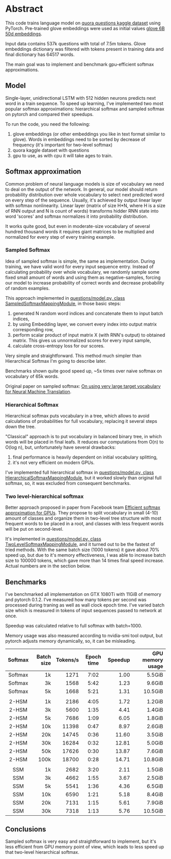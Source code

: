 # Abstract

This code trains language model on [quora questions kaggle dataset](https://www.kaggle.com/c/quora-question-pairs) 
using PyTorch. Pre-trained glove embeddings were used as initial values [glove 6B 50d embeddings](https://nlp.stanford.edu/projects/glove/). 

Input data contains 537k questions with total of 7.5m tokens. Glove embeddings dictionary was filtered with tokens 
present in training data and final dictionary has 64517 words. 

The main goal was to implement and benchmark gpu-efficient softmax approximations.

## Model

Single-layer, unidirectional LSTM with 512 hidden neurons predicts next word in a train sequence. To speed up learning, 
I've implemented two most popular softmax approximations: hierarchical softmax and sampled softmax on pytorch and 
compared their speedups.  

To run the code, you need the following:
1. glove embeddings (or other embeddings you like in text format similar to glove). Words in embeddings need to be 
sorted by decrease of frequency (it's important for two-level softmax)
2. quora kaggle dataset with questions
3. gpu to use, as with cpu it will take ages to train.

## Softmax approximation

Common problem of neural language models is size of vocabulary we need to deal on the output of the network. 
In general, our model should return probability distribution over whole vocabulary to select next predicted word on 
every step of the sequence. Usually, it's achieved by output linear layer with softmax nonlinearity. Linear layer 
(matrix of size H*N, where H is a size of RNN output and N is count of words) transforms hidder RNN state into word 
'scores' and softmax normalizes it into probability distribution.

It works quite good, but even in moderate-size vocabulary of several hundred thousand words it requires giant matrices
to be multiplied and normalized for every step of every training example.  

### Sampled Softmax

Idea of sampled softmax is simple, the same as implementation. During training, we have valid word for every input 
sequence entry. Instead of calculating probability over whole vocabulary, we randomly sample some fixed small amount of 
words and using them as negative-samples, forcing our model to increase probability of correct words and decrease 
probability of random examples. 

This approach implemented in [questions/model.py, class SampledSoftmaxMappingModule](https://github.com/Shmuma/pytorch_tests/blob/master/pract_rl/hw6.5/questions/questions/model.py#L262), 
in those basic steps:
1. generated N random word indices and concatenate them to input batch indices,
2. by using Embedding layer, we convert every index into output matrix corresponding row,
3. perform scalar product of input matrix X (with RNN's output) to obtained matrix. This gives us unnormalized scores for every input sample,
4. calculate cross-entropy loss for our scores.

Very simple and straightforward. This method much simpler than Hierarchical Softmax I'm going to describe later. 

Benchmarks shown quite good speed up, ~5x times over naive softmax on vocabulary of 65k words.

Original paper on sampled softmax: [On using very large target vocabulary for Neural Machine Translation](https://arxiv.org/abs/1412.2007).

### Hierarchical Softmax

Hierarchical softmax puts vocabulary in a tree, which allows to avoid calculations of probabilities for full vocabulary,
replacing it several steps down the tree.

"Classical" approach is to put vocabulary in balanced binary tree, in which words will be placed in final leafs. 
It reduces our computations from O(n) to O(log n), but, unfortunately have several drawbacks:

1. final performance is heavily dependent on initial vocabulary splitting,
2. it's not very efficient on modern GPUs.

I've implemented full hierarchical softmax in [questions/model.py, class HierarchicalSoftmaxMappingModule](https://github.com/Shmuma/pytorch_tests/blob/master/pract_rl/hw6.5/questions/questions/model.py#L83),
but it worked slowly than original full softmax, so, it was excluded from consequent benchmarks.

### Two level-hierarchical softmax   

Better approach proposed in paper from Facebook team [Efficient softmax approximation for GPUs](https://arxiv.org/abs/1609.04309).
They propose to split vocabulary in small (4-10) amount of classes and organize them in two-level tree structure
with most frequent words to be placed in a root, and classes with less frequent words will be put on second-level.

It's implemented in [questions/model.py, class TwoLevelSoftmaxMappingModule](https://github.com/Shmuma/pytorch_tests/blob/master/pract_rl/hw6.5/questions/questions/model.py#L142), 
and it turned out to be the fastest of tried methods. With the same batch size (1000 tokens) it gave about 70% speed up, but
due to it's memory effectiveness, I was able to increase batch size to 100000 tokens, which gave more than 14 times final speed increase.
Actual numbers are in the section below. 

## Benchmarks

I've benchmarked all implementation on GTX 1080Ti with 11GiB of memory and pytorch 0.1.2. I've measured how many tokens 
per second was processed during traning as well as wall clock epoch time. I've varied batch size which is measured in 
tokens of input sequences passed to network at once.

Speedup was calculated relative to full softmax with batch=1000.
 
Memory usage was also measured according to nvidia-smi tool output, but pytorch adjusts memory dynamically, so, it can be
misleading.

| Softmax | Batch size | Tokens/s | Epoch time | Speedup | GPU memory usage |
|:-------:|-----------:|---------:|:----------:|--------:|-----------------:|
| Softmax | 1k         | 1271     | 7:02       | 1.00    | 5.5GiB           |
| Softmax | 3k         | 1568     | 5:42       | 1.23    | 9.6GiB           |
| Softmax | 5k         | 1668     | 5:21       | 1.31    | 10.5GiB          |
|         |            |          |            |         |                  |
| 2-HSM   | 1k         | 2186     | 4:05       | 1.72    | 1.2GiB           |  
| 2-HSM   | 3k         | 5600     | 1:35       | 4.41    | 1.4GiB           |  
| 2-HSM   | 5k         | 7686     | 1:09       | 6.05    | 1.8GiB           |  
| 2-HSM   | 10k        | 11398    | 0:47       | 8.97    | 2.6GiB           |  
| 2-HSM   | 20k        | 14745    | 0:36       | 11.60   | 3.5GiB           |  
| 2-HSM   | 30k        | 16284    | 0:32       | 12.81   | 5.0GiB           |  
| 2-HSM   | 50k        | 17626    | 0:30       | 13.87   | 7.6GiB           |  
| 2-HSM   | 100k       | 18700    | 0:28       | 14.71   | 10.8GiB          |  
|         |            |          |            |         |                  |
| SSM     | 1k         | 2682     | 3:20       | 2.11    | 1.5GiB           |
| SSM     | 3k         | 4662     | 1:55       | 3.67    | 2.5GiB           |
| SSM     | 5k         | 5541     | 1:36       | 4.36    | 6.5GiB           |
| SSM     | 10k        | 6590     | 1:21       | 5.18    | 8.4GiB           |
| SSM     | 20k        | 7131     | 1:15       | 5.61    | 7.9GiB           |
| SSM     | 30k        | 7318    |  1:13      |  5.76    | 10.5GiB          |

## Conclusions

Sampled softmax is very easy and straightforward to implement, but it's less efficient from GPU memory point of view,
which leads to less speed up that two-level hierarchical softmax.  
